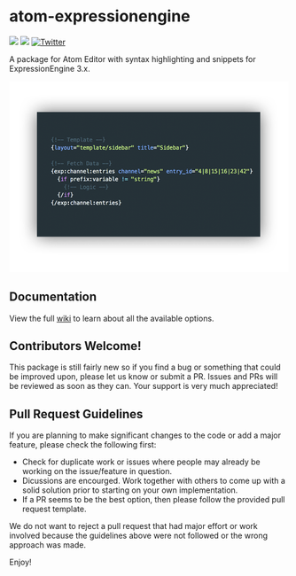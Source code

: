 # atom-expressionengine
![](https://img.shields.io/badge/Status-Maintained-brightgreen.svg)
![](https://img.shields.io/badge/Atom-%20v1.20.1%20tested-brightgreen.svg)
[![Twitter](https://img.shields.io/twitter/url/https/github.com/mindpixel-labs/atom-expressionengine.svg?style=social)](https://twitter.com/intent/tweet?text=ExpressionEngine%20Syntax%20Highlighter%20and%20Snippets%20for%20Atom%21%0A&url=https://github.com/mindpixel-labs/atom-expressionengine)

A package for Atom Editor with syntax highlighting and snippets for ExpressionEngine 3.x.

![](https://raw.githubusercontent.com/mindpixel-labs/atom-expressionengine/master/docs/images/expression-engine-syntax.png)

## Documentation
View the full [wiki](https://github.com/mindpixel-labs/atom-expressionengine/wiki) to learn about all the available options.

## Contributors Welcome!
This package is still fairly new so if you find a bug or something that could be improved upon, please let us know or submit a PR. Issues and PRs will be reviewed as soon as they can. Your support is very much appreciated!

## Pull Request Guidelines
If you are planning to make significant changes to the code or add a major feature, please check the following first:

* Check for duplicate work or issues where people may already be working on the issue/feature in question.
* Dicussions are encourged. Work together with others to come up with a solid solution prior to starting on your own implementation.
* If a PR seems to be the best option, then please follow the provided pull request template.

We do not want to reject a pull request that had major effort or work involved because the guidelines above were not followed or the wrong approach was made.

Enjoy!
